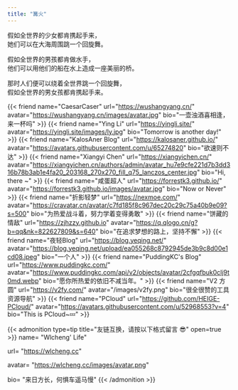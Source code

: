 ```yaml
---
title: "篝火"
---
```



假如全世界的少女都肯携起手来，  
她们可以在大海周围跳一个回旋舞。  
  
假如全世界的男孩都肯做水手，  
他们可以用他们的船在水上造成一座美丽的桥。  
  
那时人们便可以绕着全世界跳一个回旋舞，  
假如全世界的男女孩都肯携起手来。  


{{< friend name="CaesarCaser" url="https://wushangyang.cn/" avatar="https://wushangyang.cn/images/avatar.jpg" bio="一壶浊酒喜相逢，来一杯吗" >}}
{{< friend name="Ying Li" url="https://yingli.site/" avatar="https://yingli.site/images/ly.jpg" bio="Tomorrow is another day!" >}}
{{< friend name="KalosAner Blog" url="https://kalosaner.github.io/" avatar="https://avatars.githubusercontent.com/u/65274820" bio="欲速则不达" >}}
{{< friend name="Xiangyi Chen" url="https://xiangyichen.cn/" avatar="https://xiangyichen.cn/authors/admin/avatar_hu7e9cfe221d7b3dd316b78b3ab1e4fa20_203168_270x270_fill_q75_lanczos_center.jpg" bio="Hi, there ~" >}}
{{< friend name="咸蛋超人" url="https://forrestk3.github.io/" avatar="https://forrestk3.github.io/images/avatar.jpg" bio="Now or Never" >}}
{{< friend name="折影轻梦" url="https://nexmoe.com/" avatar="https://cravatar.cn/avatar/c7fd185f8c967dec20c29c75a40b9e09?s=500" bio="为热爱战斗着，努力学着变得勇敢" >}}
{{< friend name="饼藏的情敌" url="https://zjhzzy.github.io" avatar="https://q.qlogo.cn/g?b=qq&nk=822627809&s=640" bio="在追求梦想的路上，坚持不懈" >}}
{{< friend name="夜轻Blog" url="https://blog.yeqing.net/" avatar="https://blog.yeqing.net/upload/ea055268c8792945de3b9c8d00e1cd08.jpeg" bio="一个人" >}}
{{< friend name="PuddingKC's Blog" url="https://www.puddingkc.com/" avatar="https://www.puddingkc.com/api/v2/objects/avatar/2cfgqfbuk0clj9t0md.webp" bio="愿你所热爱的依旧不减当年。" >}}
{{< friend name="V2 方圆" url="https://v2fy.com/" avatar="/images/v2fy.png" bio="很全很赞的工具资源导航" >}}
{{< friend name="PCloud" url="https://github.com/HEIGE-PCloud/" avatar="https://avatars.githubusercontent.com/u/52968553?v=4" bio="This is PCloud~💤" >}}


{{< admonition type=tip title="友链互换，请按以下格式留言 😎" open=true >}}
name= "Wlcheng' Life"

url= "https://wlcheng.cc"

avatar= "https://wlcheng.cc/images/avatar.png"

bio= "来日方长，何惧车遥马慢"
{{< /admonition >}}


